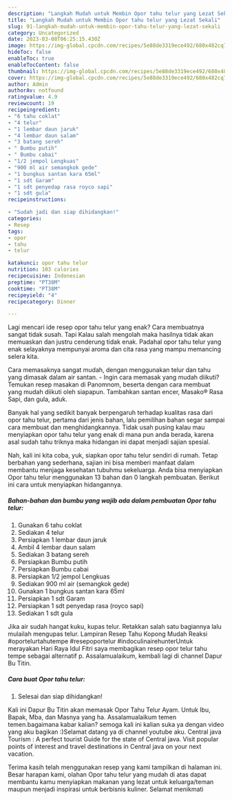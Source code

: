 ```yaml
---
description: "Langkah Mudah untuk Membin Opor tahu telur yang Lezat Sekali"
title: "Langkah Mudah untuk Membin Opor tahu telur yang Lezat Sekali"
slug: 91-langkah-mudah-untuk-membin-opor-tahu-telur-yang-lezat-sekali
category: Uncategorized
date: 2023-03-08T06:25:15.430Z
image: https://img-global.cpcdn.com/recipes/5e88de3319ece492/680x482cq70/opor-tahu-telur-foto-resep-utama.jpg
hideToc: false
enableToc: true
enableTocContent: false
thumbnail: https://img-global.cpcdn.com/recipes/5e88de3319ece492/680x482cq70/opor-tahu-telur-foto-resep-utama.jpg
cover: https://img-global.cpcdn.com/recipes/5e88de3319ece492/680x482cq70/opor-tahu-telur-foto-resep-utama.jpg
author: Admin
authorAv: notfound
ratingvalue: 4.9
reviewcount: 19
recipeingredient:
- "6 tahu coklat"
- "4 telur"
- "1 lembar daun jaruk"
- "4 lembar daun salam"
- "3 batang sereh"
- " Bumbu putih"
- " Bumbu cabai"
- "1/2 jempol Lengkuas"
- "900 ml air semangkok gede"
- "1 bungkus santan kara 65ml"
- "1 sdt Garam"
- "1 sdt penyedap rasa royco sapi"
- "1 sdt gula"
recipeinstructions:

- "Sudah jadi dan siap dihidangkan!"
categories:
- Resep
tags:
- opor
- tahu
- telur

katakunci: opor tahu telur 
nutrition: 103 calories
recipecuisine: Indonesian
preptime: "PT38M"
cooktime: "PT38M"
recipeyield: "4"
recipecategory: Dinner

---
```



Lagi mencari ide resep opor tahu telur yang enak? Cara membuatnya sangat tidak susah. Tapi Kalau salah mengolah maka hasilnya tidak akan memuaskan dan justru cenderung tidak enak. Padahal opor tahu telur yang enak selayaknya mempunyai aroma dan cita rasa yang mampu memancing selera kita.


Cara memasaknya sangat mudah, dengan menggunakan telur dan tahu yang dimasak dalam air santan. - Ingin cara memasak yang mudah diikuti? Temukan resep masakan di Panomnom, beserta dengan cara membuat yang mudah diikuti oleh siapapun. Tambahkan santan encer, Masako® Rasa Sapi, dan gula, aduk.

Banyak hal yang sedikit banyak berpengaruh terhadap kualitas rasa dari opor tahu telur, pertama dari jenis bahan, lalu pemilihan bahan segar sampai cara membuat dan menghidangkannya. Tidak usah pusing kalau mau menyiapkan opor tahu telur yang enak di mana pun anda berada, karena asal sudah tahu triknya maka hidangan ini dapat menjadi sajian spesial.


Nah, kali ini kita coba, yuk, siapkan opor tahu telur sendiri di rumah. Tetap berbahan yang sederhana, sajian ini bisa memberi manfaat dalam membantu menjaga kesehatan tubuhmu sekeluarga. Anda bisa menyiapkan Opor tahu telur menggunakan 13 bahan dan 0 langkah pembuatan. Berikut ini cara untuk menyiapkan hidangannya.

<!--inarticleads1-->

##### Bahan-bahan dan bumbu yang wajib ada dalam pembuatan Opor tahu telur:

1. Gunakan 6 tahu coklat
1. Sediakan 4 telur
1. Persiapkan 1 lembar daun jaruk
1. Ambil 4 lembar daun salam
1. Sediakan 3 batang sereh
1. Persiapkan  Bumbu putih
1. Persiapkan  Bumbu cabai
1. Persiapkan 1/2 jempol Lengkuas
1. Sediakan 900 ml air (semangkok gede)
1. Gunakan 1 bungkus santan kara 65ml
1. Persiapkan 1 sdt Garam
1. Persiapkan 1 sdt penyedap rasa (royco sapi)
1. Sediakan 1 sdt gula


Jika air sudah hangat kuku, kupas telur. Retakkan salah satu bagiannya lalu mulailah mengupas telur. Lampiran Resep Tahu Kopong Mudah Reaksi #oportelurtahutempe #resepoportelur #indoculinairehunterUntuk merayakan Hari Raya Idul Fitri saya membagikan resep opor telur tahu tempe sebagai alternatif p. Assalamualaikum, kembali lagi di channel Dapur Bu Titin. 

<!--inarticleads2-->

##### Cara buat Opor tahu telur:


1. Selesai dan siap dihidangkan!

Kali ini Dapur Bu Titin akan memasak Opor Tahu Telur Ayam. Untuk Ibu, Bapak, Mba, dan Masnya yang ha. Assalamualaikum temen temen.bagaimana kabar kalian? semoga kali ini kalian suka ya dengan video yang aku bagikan :)Selamat datang ya di channel youtube aku. Central java Tourism : A perfect tourist Guide for the state of Central java. Visit popular points of interest and travel destinations in Central java on your next vacation. 

Terima kasih telah menggunakan resep yang kami tampilkan di halaman ini. Besar harapan kami, olahan Opor tahu telur yang mudah di atas dapat membantu kamu menyiapkan makanan yang lezat untuk keluarga/teman maupun menjadi inspirasi untuk berbisnis kuliner. Selamat menikmati
